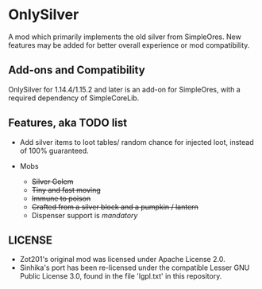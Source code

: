 
OnlySilver
==========

A mod which primarily implements the old silver from SimpleOres. New features may be added for better overall experience or mod compatibility.

## Add-ons and Compatibility

OnlySilver for 1.14.4/1.15.2 and later is an add-on for SimpleOres, with a required dependency of SimpleCoreLib.

## Features, aka TODO list

* Add silver items to loot tables/ random chance for injected loot, instead of 100% guaranteed.

* Mobs  
     * <s>Silver Golem</s>  
     * <s>Tiny and fast moving</s>    
     * <s>Immune to poison</s>  
     * <s>Crafted from a silver block and a pumpkin / lantern</s>  
     * Dispenser support is *mandatory*  

## LICENSE

  * Zot201's original mod was licensed under Apache License 2.0.
  * Sinhika's port has been re-licensed under the compatible Lesser GNU Public License 3.0, found in the file 'lgpl.txt' in this repository.
